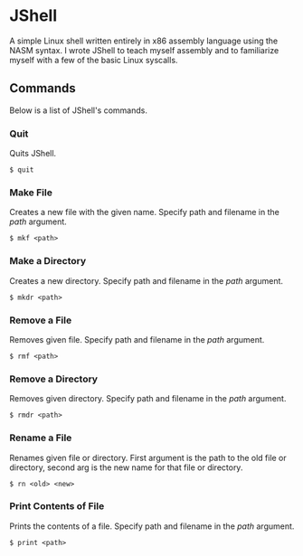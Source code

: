 # JShell
A simple Linux shell written entirely in x86 assembly language using the NASM syntax. I wrote JShell to teach myself assembly and to familiarize myself with a few of the basic Linux syscalls.

## Commands
Below is a list of JShell's commands.

### Quit
Quits JShell.
```
$ quit
```

### Make File
Creates a new file with the given name. Specify path and filename in the *path* argument.
```
$ mkf <path>
```

### Make a Directory
Creates a new directory. Specify path and filename in the *path* argument.
```
$ mkdr <path>
```

### Remove a File
Removes given file. Specify path and filename in the *path* argument.
```
$ rmf <path>
```

### Remove a Directory
Removes given directory. Specify path and filename in the *path* argument.
```
$ rmdr <path>
```

### Rename a File
Renames given file or directory. First argument is the path to the old file or directory, second arg is the new name for that file or directory.
```
$ rn <old> <new>
```

### Print Contents of File
Prints the contents of a file. Specify path and filename in the *path* argument.
```
$ print <path>
```
